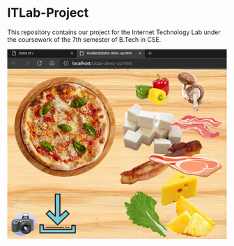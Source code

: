 # ITLab-Project
This repository contains our project for the Internet Technology Lab under the coursework of the 7th semester of B.Tech in CSE.

![alt text](https://github.com/swarn4399/ITLab-Project/blob/main/assets/images/screen1.png?raw=true)
